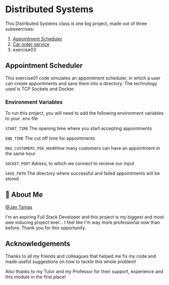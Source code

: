 # Distributed Systems
This Distributed Systems class is one big project, made out of three subexercises:
1. [Appointment Scheduler](https://learning-campus.th-rosenheim.de/mod/resource/view.php?id=221794)
2. [Car order service](https://learning-campus.th-rosenheim.de/mod/resource/view.php?id=229266)
3. exercise03

## Appointment Scheduler

This exercise01 code simulates an appointment scheduler, in which a user can create appointments and save 
them into a directory. 
The technology used is TCP Sockets and Docker. 


### Environment Variables

To run this project, you will need to add the following environment variables to your .env file

`START_TIME` The opening time where you start accepting appointments

`END_TIME` The cut off time for appointments

`MAX_CUSTOMERS_PER_HOUR`How many customers can have an appointment in the same hour

`SOCKET_PORT` Adress, to which we connect to receive our input

`SAVE_PATH` The directory where successful and failed appointments will be stored


## 🚀 About Me
[@Jan Tamas](https://inf-git.th-rosenheim.de/studtamaja4160)

I'm an aspiring Full Stack Developer and this project is my biggest and most awe inducing project ever... I feel like I'm way more professional now than before.
Thank you for this opportunity.

## Acknowledgements
Thanks to all my friends and colleagues that helped me fix my code and made useful suggestions on how to tackle this whole problem!

Also thanks to my Tutor and my Professor for their support, experience and this module in the first place! 
